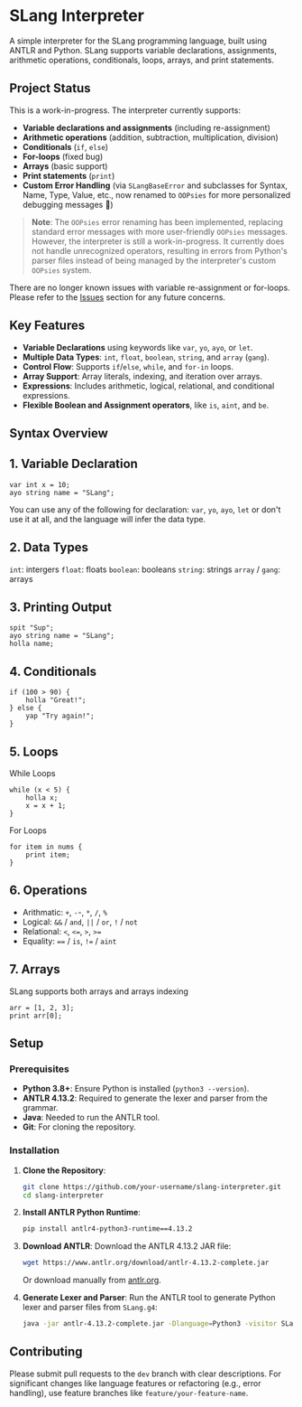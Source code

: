 # SLang Interpreter

A simple interpreter for the SLang programming language, built using ANTLR and Python. SLang supports variable declarations, assignments, arithmetic operations, conditionals, loops, arrays, and print statements.

## Project Status
This is a work-in-progress. The interpreter currently supports:
- **Variable declarations and assignments** (including re-assignment)
- **Arithmetic operations** (addition, subtraction, multiplication, division)
- **Conditionals** (`if`, `else`)
- **For-loops** (fixed bug)
- **Arrays** (basic support)
- **Print statements** (`print`)
- **Custom Error Handling** (via `SLangBaseError` and subclasses for Syntax, Name, Type, Value, etc., now renamed to `OOPsies` for more personalized debugging messages 🎉)

> **Note**: The `OOPsies` error renaming has been implemented, replacing standard error messages with more user-friendly `OOPsies` messages. However, the interpreter is still a work-in-progress. It currently does not handle unrecognized operators, resulting in errors from Python's parser files instead of being managed by the interpreter's custom `OOPsies` system.

There are no longer known issues with variable re-assignment or for-loops. Please refer to the [Issues](#known-issues) section for any future concerns.

## Key Features

- **Variable Declarations** using keywords like `var`, `yo`, `ayo`, or `let`.
- **Multiple Data Types**: `int`, `float`, `boolean`, `string`, and `array` (`gang`).
- **Control Flow**: Supports `if`/`else`, `while`, and `for-in` loops.
- **Array Support**: Array literals, indexing, and iteration over arrays.
- **Expressions**: Includes arithmetic, logical, relational, and conditional expressions.
- **Flexible Boolean and Assignment operators**, like `is`, `aint`, and `be`.


## Syntax Overview

## 1. Variable Declaration

```slang
var int x = 10;
ayo string name = "SLang";
```
You can use any of the following for declaration: `var`, `yo`, `ayo`, `let` or don't use it at all, and the language will infer the data type. 

## 2. Data Types
`int`: intergers
`float`: floats
`boolean`: booleans
`string`: strings
`array` / `gang`: arrays

## 3. Printing Output
```slang
spit "Sup";
ayo string name = "SLang";
holla name;
```

## 4. Conditionals
```
if (100 > 90) {
    holla "Great!";
} else {
    yap "Try again!";
}
```

## 5. Loops
While Loops
```
while (x < 5) {
    holla x;
    x = x + 1;
}
```

For Loops
```
for item in nums {
    print item;
}
```

## 6. Operations
- Arithmatic: `+`, `-`-, `*`, `/`, `%`
- Logical: `&&` / `and`, `||` / `or`, `!` / `not`
- Relational: `<`, `<=`, `>`, `>=` 
- Equality: `==` / `is`, `!=` / `aint`

## 7. Arrays
SLang supports both arrays and arrays indexing

```
arr = [1, 2, 3];
print arr[0];
```

## Setup

### Prerequisites
- **Python 3.8+**: Ensure Python is installed (`python3 --version`).
- **ANTLR 4.13.2**: Required to generate the lexer and parser from the grammar.
- **Java**: Needed to run the ANTLR tool.
- **Git**: For cloning the repository.

### Installation
1. **Clone the Repository**:
   ```bash
   git clone https://github.com/your-username/slang-interpreter.git
   cd slang-interpreter
   ```

2. **Install ANTLR Python Runtime**:
   ```bash
   pip install antlr4-python3-runtime==4.13.2
   ```

3. **Download ANTLR**:
   Download the ANTLR 4.13.2 JAR file:
   ```bash
   wget https://www.antlr.org/download/antlr-4.13.2-complete.jar
   ```
   Or download manually from [antlr.org](https://www.antlr.org/download.html).

4. **Generate Lexer and Parser**:
   Run the ANTLR tool to generate Python lexer and parser files from `SLang.g4`:
   ```bash
   java -jar antlr-4.13.2-complete.jar -Dlanguage=Python3 -visitor SLang.g4
   ```

## Contributing

Please submit pull requests to the `dev` branch with clear descriptions. For significant changes like language features or refactoring (e.g., error handling), use feature branches like `feature/your-feature-name`.